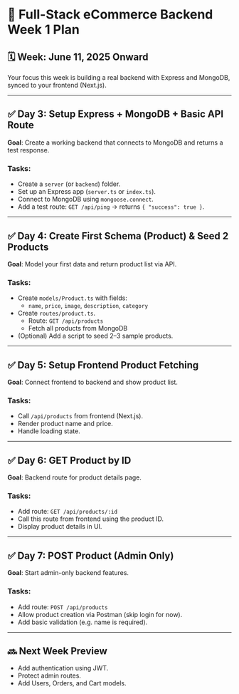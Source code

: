 # 🧱 Full-Stack eCommerce Backend Week 1 Plan

## 🗓️ Week: June 11, 2025 Onward

Your focus this week is building a real backend with Express and MongoDB, synced to your frontend (Next.js).

---

## ✅ Day 3: Setup Express + MongoDB + Basic API Route

**Goal**: Create a working backend that connects to MongoDB and returns a test response.

### Tasks:
- Create a `server` (or `backend`) folder.
- Set up an Express app (`server.ts` or `index.ts`).
- Connect to MongoDB using `mongoose.connect`.
- Add a test route: `GET /api/ping` → returns `{ "success": true }`.

---

## ✅ Day 4: Create First Schema (Product) & Seed 2 Products

**Goal**: Model your first data and return product list via API.

### Tasks:
- Create `models/Product.ts` with fields:
  - `name`, `price`, `image`, `description`, `category`
- Create `routes/product.ts`.
  - Route: `GET /api/products`
  - Fetch all products from MongoDB
- (Optional) Add a script to seed 2–3 sample products.

---

## ✅ Day 5: Setup Frontend Product Fetching

**Goal**: Connect frontend to backend and show product list.

### Tasks:
- Call `/api/products` from frontend (Next.js).
- Render product name and price.
- Handle loading state.
---

## ✅ Day 6: GET Product by ID

**Goal**: Backend route for product details page.

### Tasks:
- Add route: `GET /api/products/:id`
- Call this route from frontend using the product ID.
- Display product details in UI.

---

## ✅ Day 7: POST Product (Admin Only)

**Goal**: Start admin-only backend features.

### Tasks:
- Add route: `POST /api/products`
- Allow product creation via Postman (skip login for now).
- Add basic validation (e.g. name is required).

---

## 🔜 Next Week Preview

- Add authentication using JWT.
- Protect admin routes.
- Add Users, Orders, and Cart models.
